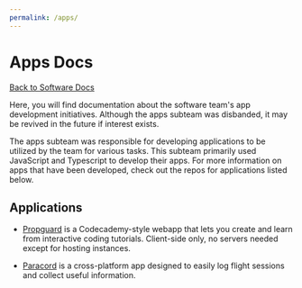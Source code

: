 ```yaml
---
permalink: /apps/
---
```


# Apps Docs

[Back to Software Docs](https://missourimrr.github.io/docs/)

Here, you will find documentation about the software team's app development initiatives. Although the apps subteam was disbanded, it may be revived in the future if interest exists.

The apps subteam was responsible for developing applications to be utilized by the team for various tasks. This subteam primarily used JavaScript and Typescript to develop their apps. For more information on apps that have been developed, check out the repos for applications listed below.

## Applications

- [Propguard](https://github.com/MissouriMRR/propguard) is a Codecademy-style webapp that lets you create and learn from interactive coding tutorials. Client-side only, no servers needed except for hosting instances.

- [Paracord](https://github.com/MissouriMRR/paracord) is a cross-platform app designed to easily log flight sessions and collect useful information.
